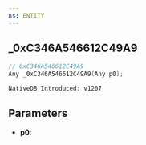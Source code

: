 ```yaml
---
ns: ENTITY
---
```

## _0xC346A546612C49A9

```c
// 0xC346A546612C49A9
Any _0xC346A546612C49A9(Any p0);
```

```
NativeDB Introduced: v1207
```

## Parameters
* **p0**:
